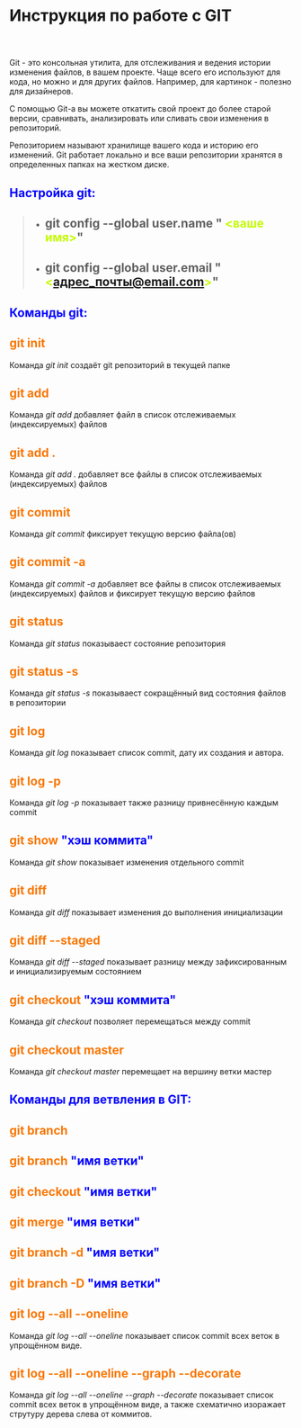 # Инструкция по работе с GIT
# <image src="logo_Git.jpg" alt="">

Git - это консольная утилита, для отслеживания и ведения истории изменения файлов, в вашем проекте. Чаще всего его используют для кода, но можно и для других файлов. Например, для картинок - полезно для дизайнеров.

С помощью Git-a вы можете откатить свой проект до более старой версии, сравнивать, анализировать или сливать свои изменения в репозиторий.

Репозиторием называют хранилище вашего кода и историю его изменений. Git работает локально и все ваши репозитории хранятся в определенных папках на жестком диске.

## **<span style="color:blue"> Настройка git:</span>**
> * ## git config --global user.name "<span style="color:#c5fb03"> <ваше имя></span>"
> * ## git config --global user.email "<span style="color:#c5fb03"> <адрес_почты@email.com></span>"


## **<span style="color:blue"> Команды git:</span>**

## <span style="color:#f97804"> git init</span>

Команда *git init* создаёт git репозиторий в текущей папке

## <span style="color:#f97804"> git add</span>

Команда *git add* добавляет файл в список отслеживаемых (индексируемых) файлов

## <span style="color:#f97804"> git add .</span>

Команда *git add .* добавляет все файлы в список отслеживаемых (индексируемых) файлов


## <span style="color:#f97804"> git commit</span>

Команда *git commit* фиксирует текущую версию файла(ов) 

## <span style="color:#f97804"> git commit -a</span>

Команда *git commit -a* добавляет все файлы в список отслеживаемых (индексируемых) файлов и фиксирует текущую версию файлов

## <span style="color:#f97804"> git status</span>

Команда *git status* показываест состояние репозитория

## <span style="color:#f97804"> git status -s</span>

Команда *git status -s* показываест сокращённый вид состояния файлов в репозитории

## <span style="color:#f97804"> git log</span>

Команда *git log* показывает список commit, дату их создания и автора.

## <span style="color:#f97804"> git log -p</span>

Команда *git log -p* показывает также разницу привнесённую каждым commit

## <span style="color:#f97804"> git show <span style="color:blue"> "хэш коммита"</span></span>

Команда *git show* показывает изменения отдельного commit

## <span style="color:#f97804"> git diff</span>

Команда *git diff* показывает изменения до выполнения инициализации

## <span style="color:#f97804"> git diff --staged</span>

Команда *git diff --staged* показывает разницу между зафиксированным и инициализируемым состоянием

## <span style="color:#f97804"> git checkout <span style="color:blue"> "хэш коммита"</span></span>

Команда *git checkout* позволяет перемещаться между commit

## <span style="color:#f97804"> git checkout master</span>

Команда *git checkout master* перемещает на вершину ветки мастер

## **<span style="color:blue"> Команды для ветвления в GIT:</span>**

## <span style="color:#f97804"> git branch</span>

## <span style="color:#f97804"> git branch <span style="color:blue"> "имя ветки"</span></span>

## <span style="color:#f97804"> git checkout <span style="color:blue"> "имя ветки"</span></span>

## <span style="color:#f97804"> git merge <span style="color:blue"> "имя ветки"</span></span>

## <span style="color:#f97804"> git branch -d <span style="color:blue"> "имя ветки"</span></span>

## <span style="color:#f97804"> git branch -D <span style="color:blue"> "имя ветки"</span></span>

## <span style="color:#f97804"> git log --all --oneline</span>

Команда *git log --all --oneline* показывает список commit всех веток в упрощённом виде.

## <span style="color:#f97804"> git log --all --oneline --graph --decorate</span>

Команда *git log --all --oneline --graph --decorate* показывает список commit всех веток в упрощённом виде, а также схематично изоражает струтуру дерева слева от коммитов.

